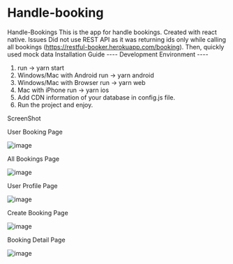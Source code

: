 # Handle-booking
Handle-Bookings
This is the app for handle bookings. Created with react native.
Issues
Did not use REST API as it was returning ids only while calling all bookings (https://restful-booker.herokuapp.com/booking). Then, quickly used mock data
Installation Guide
---- Development Environment ----
1.	run -> yarn start
2.	Windows/Mac with Android run -> yarn android
3.	Windows/Mac with Browser run -> yarn web
4.	Mac with iPhone run -> yarn ios
5.	Add CDN information of your database in config.js file.
6.	Run the project and enjoy.
   
ScreenShot

User Booking Page

 ![image](https://github.com/rubaiyat2009/Handle-Booking/assets/23079997/3fa17c22-2c79-4547-9ebb-9069e39989d1)

All Bookings Page

![image](https://github.com/rubaiyat2009/Handle-Booking/assets/23079997/1ce72ad1-c4e2-4501-8a2e-d8c0f3779d8d)

 
User Profile Page

 ![image](https://github.com/rubaiyat2009/Handle-Booking/assets/23079997/1082d155-d8ec-4c42-9d8c-cb9c8404b425)


Create Booking Page
 
![image](https://github.com/rubaiyat2009/Handle-Booking/assets/23079997/201e2c01-e72a-49aa-ba09-de00d65673d8)

Booking Detail Page

 ![image](https://github.com/rubaiyat2009/Handle-Booking/assets/23079997/b5bc3cdb-b0fa-4f67-9c27-e58038f1a622)



